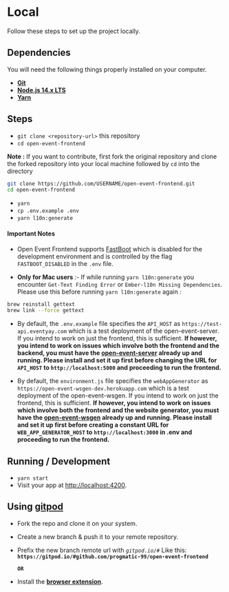 # Local

Follow these steps to set up the project locally.

## Dependencies

You will need the following things properly installed on your computer.

- **[Git](https://git-scm.com/)**
- **[Node.js 14.x LTS](https://nodejs.org/)**
- **[Yarn](https://yarnpkg.com/en/docs/install)**

## Steps

- `git clone <repository-url>` this repository
- `cd open-event-frontend`

**Note :** If you want to contribute, first fork the original repository and clone the forked repository into your local machine followed by `cd` into the directory

```sh
git clone https://github.com/USERNAME/open-event-frontend.git
cd open-event-frontend
```

- `yarn`
- `cp .env.example .env`
- `yarn l10n:generate`

#### Important Notes

- Open Event Frontend supports [FastBoot](https://github.com/ember-fastboot/ember-cli-fastboot) which is disabled for the development environment and is controlled by the flag `FASTBOOT_DISABLED` in the `.env` file.

- **Only for Mac users** :- If while running `yarn l10n:generate` you encounter `Get-Text Finding Error` or `Ember-l10n Missing Dependencies`.
  Please use this before running `yarn l10n:generate` again :

```sh
brew reinstall gettext
brew link --force gettext
```

- By default, the `.env.example` file specifies the `API_HOST` as `https://test-api.eventyay.com` which is a test deployment of the open-event-server. If you intend to work on just the frontend, this is sufficient. **If however, you intend to work on issues which involve both the frontend and the backend, you must have the [open-event-server](https://github.com/fossasia/open-event-server) already up and running. Please install and set it up first before changing the URL for `API_HOST` to `http://localhost:5000` and proceeding to run the frontend.**

- By default, the `environment.js` file specifies the `webAppGenerator` as `https://open-event-wsgen-dev.herokuapp.com` which is a test deployment of the open-event-wsgen. If you intend to work on just the frontend, this is sufficient. **If however, you intend to work on issues which involve both the frontend and the website generator, you must have the [open-event-wsgen](https://github.com/fossasia/open-event-wsgen) already up and running. Please install and set it up first before creating a constant URL for `WEB_APP_GENERATOR_HOST` to `http://localhost:3000` in .env and proceeding to run the frontend.**

## Running / Development

- `yarn start`
- Visit your app at [http://localhost:4200](http://localhost:4200).

## Using [**gitpod**](https://gitpod.io)

- Fork the repo and clone it on your system.
- Create a new branch & push it to your remote repository.
- Prefix the new branch remote url with _`gitpod.io/#`_  Like this: **`https://gitpod.io/#github.com/progmatic-99/open-event-frontend`**

    **`OR`**

- Install the [**browser extension**](https://www.gitpod.io/docs/quickstart#installing-the-gitpod-browser-extension).
